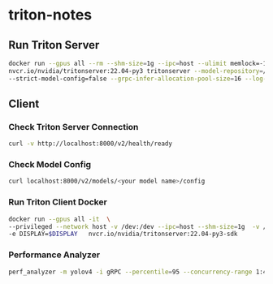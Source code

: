 # triton-notes

## Run Triton Server
```bash
docker run --gpus all --rm --shm-size=1g --ipc=host --ulimit memlock=-1 --ulimit stack=67108864 -p8000:8000 -p8001:8001 -p8002:8002 -v <your-models-dir>:/models  \
nvcr.io/nvidia/tritonserver:22.04-py3 tritonserver --model-repository=/models \
--strict-model-config=false --grpc-infer-allocation-pool-size=16 --log-verbose 1
```

## Client

### Check Triton Server Connection

```bash
curl -v http://localhost:8000/v2/health/ready
```

### Check Model Config

```bash
curl localhost:8000/v2/models/<your model name>/config
```

### Run Triton Client Docker
```bash
docker run --gpus all -it  \
--privileged --network host -v /dev:/dev --ipc=host --shm-size=1g  -v /tmp/.X11-unix:/tmp/.X11-unix \
-e DISPLAY=$DISPLAY   nvcr.io/nvidia/tritonserver:22.04-py3-sdk
```
 
### Performance Analyzer

```bash
perf_analyzer -m yolov4 -i gRPC --percentile=95 --concurrency-range 1:4 -f perf_result.csv
```
